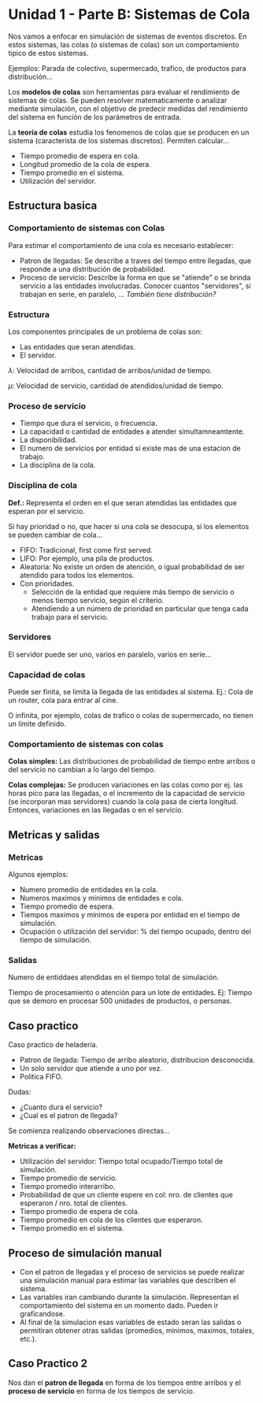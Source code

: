 # Unidad 1 - Parte B: Sistemas de Cola

Nos vamos a enfocar en simulación de sistemas de eventos discretos. En estos sistemas, las colas (o sistemas de colas) son un comportamiento tipico de estos sistemas.

Ejemplos: Parada de colectivo, supermercado, trafico, de productos para distribución...

Los **modelos de colas** son herramientas para evaluar el rendimiento de sistemas de colas. Se pueden resolver matematicamente o analizar mediante simulación, con el objetivo de predecir medidas del rendimiento del sistema en función de los parámetros de entrada.

La **teoría de colas** estudia los fenomenos de colas que se producen en un sistema (caracterista de los sistemas discretos). Permiten calcular...

+ Tiempo promedio de espera en cola.
+ Longitud promedio de la cola de espera.
+ Tiempo promedio en el sistema.
+ Utilización del servidor.

## Estructura basica

### Comportamiento de sistemas con Colas

Para estimar el comportamiento de una cola es necesario establecer:

+ Patron de llegadas: Se describe a traves del tiempo entre llegadas, que responde a una distribución de probabilidad.
+ Proceso de servicio: Describe la forma en que se "atiende" o se brinda servicio a las entidades involucradas. Conocer cuantos "servidores", si trabajan en serie, en paralelo, ... *También tiene distribución?*

### Estructura

Los componentes principales de un problema de colas son:

+ Las entidades que seran atendidas.
+ El servidor.

$\lambda$: Velocidad de arribos, cantidad de arribos/unidad de tiempo.

$\mu$: Velocidad de servicio, cantidad de atendidos/unidad de tiempo.

### Proceso de servicio

+ Tiempo que dura el servicio, o frecuencia.
+ La capacidad o cantidad de entidades a atender simultamneamtente.
+ La disponibilidad.
+ El numero de servicios por entidad si existe mas de una estacion de trabajo.
+ La disciplina de la cola.

### Disciplina de cola

**Def.:** Representa el orden en el que seran atendidas las entidades que esperan por el servicio.

Si hay prioridad o no, que hacer si una cola se desocupa, si los elementos se pueden cambiar de cola...

+ FIFO: Tradicional, first come first served.
+ LIFO: Por ejemplo, una pila de productos.
+ Aleatoria: No existe un orden de atención, o igual probabilidad de ser atendido para todos los elementos.
+ Con prioridades.
  + Selección de la entidad que requiere más tiempo de servicio o menos tiempo servicio, según el criterio.
  + Atendiendo a un número de prioridad en particular que tenga cada trabajo para el servicio.

### Servidores

El servidor puede ser uno, varios en paralelo, varios en serie...

### Capacidad de colas

Puede ser finita, se limita la llegada de las entidades al sistema. Ej.: Cola de un router, cola para entrar al cine.

O infinita, por ejemplo, colas de trafico o colas de supermercado, no tienen un limite definido.

### Comportamiento de sistemas con colas

**Colas simples:** Las distribuciones de probabilidad de tiempo entre arribos o del servicio no cambian a lo largo del tiempo.

**Colas complejas:** Se producen variaciones en las colas como por ej. las horas pico para las llegadas, o el incremento de la capacidad de servicio (se incorporan mas servidores) cuando la cola pasa de cierta longitud. Entonces, variaciones en las llegadas o en el servicio.

## Metricas y salidas

### Metricas

Algunos ejemplos:

+ Numero promedio de entidades en la cola.
+ Numeros maximos y minimos de entidades e cola.
+ Tiempo promedio de espera.
+ Tiempos maximos y minimos de espera por entidad en el tiempo de simulación.
+ Ocupación o utilización del servidor: % del tiempo ocupado, dentro del tiempo de simulación.

### Salidas

Numero de entiddaes atendidas en el tiempo total de simulación.

Tiempo de procesamiento o atención para un lote de entidades. Ej: Tiempo que se demoro en procesar 500 unidades de productos, o personas.

## Caso practico

Caso practico de heladeria.

+ Patron de llegada: Tiempo de arribo aleatorio, distribucion desconocida.
+ Un solo servidor que atiende a uno por vez.
+ Politica FIFO.

Dudas:

+ ¿Cuanto dura el servicio?
+ ¿Cual es el patron de llegada?

Se comienza realizando observaciones directas...

**Metricas a verificar:**

+ Utilización del servidor: Tiempo total ocupado/Tiempo total de simulación.
+ Tiempo promedio de servicio.
+ Tiempo promedio interarribo.
+ Probabilidad de que un cliente espere en col: nro. de clientes que esperaron / nro. total de clientes.
+ Tiempo promedio de espera de cola.
+ Tiempo promedio en cola de los clientes que esperaron.
+ Tiempo promedio en el sistema.

## Proceso de simulación manual

+ Con el patron de llegadas y el proceso de servicios se puede realizar una simulación manual para estimar las variables que describen el sistema.
+ Las variables iran cambiando durante la simulación. Representan el comportamiento del sistema en un momento dado. Pueden ir graficandose.
+ Al final de la simulacion esas variables de estado seran las salidas o permitiran obtener otras salidas (promedios, minimos, maximos, totales, etc.).

## Caso Practico 2

Nos dan el **patron de llegada** en forma de los tiempos entre arribos y el **proceso de servicio** en forma de los tiempos de servicio.